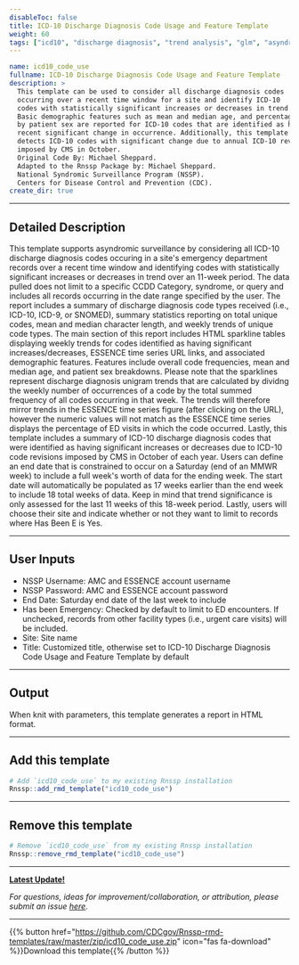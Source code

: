 ```yaml
---
disableToc: false
title: ICD-10 Discharge Diagnosis Code Usage and Feature Template
weight: 60
tags: ["icd10", "discharge diagnosis", "trend analysis", "glm", "asyndromic", "nssp", "essence", "emergency", "department"]
---
```


```yaml
name: icd10_code_use
fullname: ICD-10 Discharge Diagnosis Code Usage and Feature Template
description: >
  This template can be used to consider all discharge diagnosis codes
  occurring over a recent time window for a site and identify ICD-10
  codes with statistically significant increases or decreases in trend. 
  Basic demographic features such as mean and median age, and percentages
  by patient sex are reported for ICD-10 codes that are identified as having
  recent significant change in occurrence. Additionally, this template
  detects ICD-10 codes with significant change due to annual ICD-10 revisions
  imposed by CMS in October.
  Original Code By: Michael Sheppard. 
  Adapted to the Rnssp Package by: Michael Sheppard. 
  National Syndromic Surveillance Program (NSSP). 
  Centers for Disease Control and Prevention (CDC). 
create_dir: true
```
---
## Detailed Description

This template supports asyndromic surveillance by considering all ICD-10 discharge diagnosis codes occuring in a site's emergency department records over a recent time window and identifying codes with statistically significant increases or decreases in trend over an 11-week period. The data pulled does not limit to a specific CCDD Category, syndrome, or query and includes all records occurring in the date range specified by the user. The report includes a summary of discharge diagnosis code types received (i.e., ICD-10, ICD-9, or SNOMED), summary statistics reporting on total unique codes, mean and median character length, and weekly trends of unique code types. The main section of this report includes HTML sparkline tables displaying weekly trends for codes identified as having significant increases/decreases, ESSENCE time series URL links, and associated demographic features. Features include overall code frequencies, mean and median age, and patient sex breakdowns. Please note that the sparklines represent discharge diagnosis unigram trends that are calculated by dividng the weekly number of occurrences of a code by the total summed frequency of all codes occurring in that week. The trends will therefore mirror trends in the ESSENCE time series figure (after clicking on the URL), however the numeric values will not match as the ESSENCE time series displays the percentage of ED visits in which the code occurred. Lastly, this template includes a summary of ICD-10 discharge diagnosis codes that were identified as having significant increases or decreases due to ICD-10 code revisions imposed by CMS in October of each year. Users can define an end date that is constrained to occur on a Saturday (end of an MMWR week) to include a full week's worth of data for the ending week. The start date will automatically be populated as 17 weeks earlier than the end week to include 18 total weeks of data. Keep in mind that trend significance is only assessed for the last 11 weeks of this 18-week period. Lastly, users will choose their site and indicate whether or not they want to limit to records where Has Been E is Yes. 

---
## User Inputs

* NSSP Username: AMC and ESSENCE account username
* NSSP Password: AMC and ESSENCE account password
* End Date: Saturday end date of the last week to include
* Has been Emergency: Checked by default to limit to ED encounters. If unchecked, records from other facility types (i.e., urgent care visits) will be included.
* Site: Site name
* Title: Customized title, otherwise set to ICD-10 Discharge Diagnosis Code Usage and Feature Template by default


---
## Output

When knit with parameters, this template generates a report in HTML format.

---
## Add this template

```r
# Add `icd10_code_use` to my existing Rnssp installation
Rnssp::add_rmd_template("icd10_code_use")
```
---
## Remove this template

```r
# Remove `icd10_code_use` from my existing Rnssp installation
Rnssp::remove_rmd_template("icd10_code_use")
```

---
[**Latest Update!**](https://cdcgov.github.io/Rnssp-rmd-templates/changelogs/#icd-10-discharge-diagnosis-code-usage-and-feature-template-icd10_code_use)

*For questions, ideas for improvement/collaboration, or attribution, please submit an issue [here](https://github.com/CDCgov/Rnssp-rmd-templates/issues).*

---
{{% button href="https://github.com/CDCgov/Rnssp-rmd-templates/raw/master/zip/icd10_code_use.zip" icon="fas fa-download" %}}Download this template{{% /button %}}
